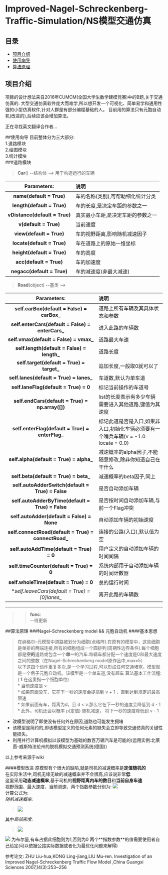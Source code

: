 # Improved-Nagel-Schreckenberg-Traffic-Simulation/NS模型交通仿真


## 目录
* [项目介绍](#项目介绍)  
* [使用向导](#使用向导)  
* [算法原理](#算法原理)  

<a name="项目介绍"></a>
## 项目介绍
项目的设计想法来自2016年CUMCM(全国大学生数学建模竞赛)中的B题,关于交通仿真的.
大型交通仿真软件庞大而难学,所以想开发一个可视化、简单易学和通用性强的小型仿真软件,针对人群是有部分编程基础的人。
目前用的算法只有元胞自动机(改进的),后续应该会增加算法。

正在寻找英文翻译合作者...

<a name="使用向导"></a>
##使用向导
目前整体分为三大部分:   
1.道路模块  
2.绘图模块  
3.统计模块  
###道路模块
> **Car**() --结构体 --> 用于构造运行的车辆  

|**Parameters**:|**说明**|
| :-------: | :--------- |
|    **name(default = True)**|				车的名称(类别),可帮助细化统计分类|
|    **length(default = True)**|				车的长度,是决定车距的参数之一|
|    **vDistance(default = True)**|			真实最小车距,是决定车距的参数之一|
|    **v(default = True)**|					当前速度|
|    **view(default = True)**|				车的视野距离,影响随机减速因子|
|    **locate(default = True)**|				车在道路上的原始一维坐标|
|    **height(default = True)**|				车的高度|
|    **acc(default = True)**|				车的加速度|
|    **negacc(default = True)**|				车的减速度(非最大减速)|

> **Road**(object) --基类 -->  

|**Parameters**:|**说明**|
| :-------: | :--------- |
|    **self.carBox(default = False) = carBox_**|				道路上所有车辆及其具体状态和参数|
|    **self.enterCars(default = False) = enterCars_**|		进入此路的车辆数|
|    **self.vmax(default = False) = vmax_**|				道路最大车速|
|    **self.length(default = False) = length_**|			道路长度|
|    **self.target(default = True) = target_**|			追加长度,一般取0就可以了|
|    **self.lanes(default = True) = lanes_**|			车道数,默认为单车道|
|    **self.laneFlag(default = True) = 0**|			标记当前操作的车道号|
|    **self.endCars(default = True) = np.array([])**|	list的长度表示有多少车辆需要进入其他道路,键值为其速度|
|    **self.enterFlag(default = True) = enterFlag_**|	标记此道是否是入口,如果非入口,初始化车辆必须要有一个哨兵车辆(v = -1.0 locate = 0.0) |
|    **self.alpha(default = True) = alpha_**|		减速概率的alpha因子,不能随意修改,除非你知道自己在干什么|
|    **self.beta(default = True) = beta_**|		减速概率的beta因子,同上|
|    **self.autoAdderSwitch(default = True) = False**|	是否自动添加车辆|
|    **self.autoAdderByTime(default = True) = False**|		是否按时间自动添加车辆,与前一个Flag冲突|
|    **self.autoAdder(default = False) = None**|		自动添加车辆的初始速度|
|    **self.connectRoad(default = True) = connectRoad_**|	连接的公路(入口),默认值为空|
|    **self.autoAddTime(default = True) = 0**|	用户定义的自动添加车辆的时间间隔|
|    **self.timeCounter(default = True) = 0**|		系统内部用于自动添加车辆的时间计数器|
|    **self.wholeTime(default = True) = 0**|			总的运行时间|
|	**self.leaveCars(default = True) = [0]*lanes_**|	离开此路的车辆数|
---
>> **func**:  
	--待更新  

<a name="算法原理"></a>
##算法原理
###Nagel–Schreckenberg model && 元胞自动机
####基本思想  
>在纳格尔–元模型中道路被划分为细胞(点格阵).在原有的模型中，这些细胞是单排的两端连接,所有的细胞组成一个圆排列(周期性边界条件).每个细胞都是**空的**道路或包含一个**单一**的汽车.每辆车都分配一个速度是0和最大速度之间的整数（在Nagel–Schreckenberg model原作品中,max=5）  
以下这四个动作重复多次,是一个学习过程,可以形成任何交通堵塞。模型就是一个例子元胞自动机。该模型是一个单车道,没有超车
算法基本工作流程:  
    ( **1** 在这里指一个细胞单位)  
    * 当前速度是 v   
    * 如果前面没车，它在下一秒的速度会提高到 v + 1 ，直到达到规定的最高限速  
    * 如果前面有车，距离为d，且 d < v.那么它在下一秒的速度会降低到 d - 1   
    * 此外，司机还会以概率 p(定值) 随机减速， 将下一秒的速度降低到 v - 1  

* 改模型说明了即使没有任何外在原因,道路也可能发生拥堵
* 该模型是简约的,即该模型定义的任何元素的缺失会立即导致交通仿真的关键性能损失。
* 利用并行计算机模拟以该模型为基础的数百万辆汽车是可能的(运用实例:北莱茵-威斯特法伦州的脱机模拟交通预测系统(德国))

以上参考来源于wiki

####模型改进
原模型有个很大的缺陷,就是司机的减速概率是**定值随机的**  
在实际生活中,司机无缘无故的减速概率并不会很高,应该说非常**低**  
这里采用**动态减速概率**,基于司机的**视野距离内车的数目**和**当前自身车速**  
视野范围、最大速度、当前测速、两个指数参数分别为: <img src="http://www.forkosh.com/mathtex.cgi?\delta.V_{max}.v_i.\alpha.\beta.">  
计算公式为:  
*随机减速概率*:  
> <img src="http://www.forkosh.com/mathtex.cgi?p=\rho_l^\alpha(v_i(t)/V_{max})^\beta">  
其中*局部密度*:  
> <img src="http://www.forkosh.com/mathtex.cgi?\rho_l=1/\delta(\sum_{r=i+1}^{i+\delta})\eta(r)">   
<img src="http://www.forkosh.com/mathtex.cgi?\eta(r)">
为布尔量,有车占据此细胞则为1,否则为0  
两个**指数参数**的值需要使用者自己给定(可以依据公路实际数据或者化为最优化问题来解得)  

参考论文: ZHU Liu-hua,KONG Ling-jiang,LIU Mu-ren. Investigation of an Improved Nagel-Schreckenberg Traffic Flow Model ,China Guangxi Sciences 2007,14(3):253~256
